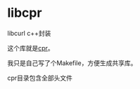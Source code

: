 # libcpr
libcurl c++封装

这个库就是[cpr](https://github.com/whoshuu/cpr)。

我只是自己写了个Makefile，方便生成共享库。

cpr目录包含全部头文件

